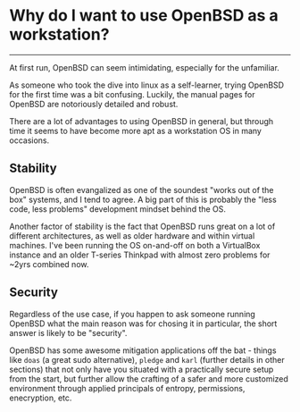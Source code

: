 # Why do I want to use OpenBSD as a workstation?
---
At first run, OpenBSD can seem intimidating, especially for the 
unfamiliar.

As someone who took the dive into linux as a self-learner, trying 
OpenBSD for the first time was a bit confusing. Luckily, the manual 
pages for OpenBSD are notoriously detailed and robust. 
 
There are a lot of advantages to using OpenBSD in general, but through 
time it seems to have become more apt as a workstation OS in many 
occasions.

## Stability
OpenBSD is often evangalized as one of the soundest "works out of the 
box" systems, and I tend to agree. A big part of this is probably the 
"less code, less problems" development mindset behind the OS.

Another factor of stability is the fact that OpenBSD runs great on a lot 
of different architectures, as well as older hardware and within virtual 
machines. I've been running the OS on-and-off on both a VirtualBox 
instance and an older T-series Thinkpad with almost zero problems for 
~2yrs combined now.

## Security
Regardless of the use case, if you happen to ask someone running OpenBSD 
what the main reason was for chosing it in particular, the short answer 
is likely to be "security".

OpenBSD has some awesome mitigation applications off the bat - things 
like ```doas``` (a great sudo alternative), ```pledge``` and ```karl``` 
(further details in other sections) that not only have you situated 
with a practically secure setup from the start, but further allow the 
crafting of a safer and more customized environment through applied 
principals of entropy, permissions, enecryption, etc.
